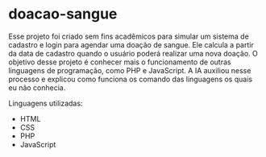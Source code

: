 # doacao-sangue
 Esse projeto foi criado sem fins acadêmicos para simular um sistema de cadastro e login para agendar uma doação de sangue.
 Ele calcula a partir da data de cadastro quando o usuário poderá realizar uma nova doação.
 O objetivo desse projeto é conhecer mais o funcionamento de outras linguagens de programação, como PHP e JavaScript. A IA auxiliou nesse processo e explicou como funciona os comando das linguagens os quais eu não conhecia.

 Linguagens utilizadas:
 - HTML
 - CSS
 - PHP
 - JavaScript 